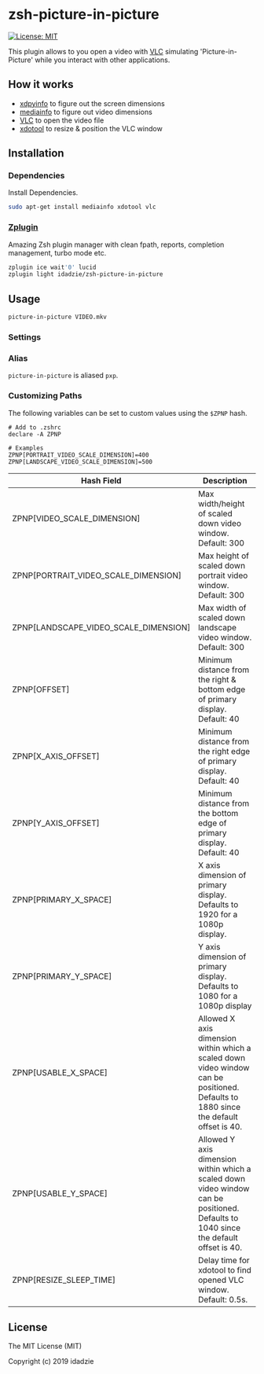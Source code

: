 # zsh-picture-in-picture

[![License: MIT][license icon]][license]

This plugin allows to you open a video with [VLC][vlc] simulating 'Picture-in-Picture' while you interact with other applications.



## How it works

* [xdpyinfo][xdpyinfo] to figure out the screen dimensions
* [mediainfo][mediainfo] to figure out video dimensions
* [VLC][vlc] to open the video file
* [xdotool][xdotool] to resize & position the VLC window



## Installation

### Dependencies

Install Dependencies.
```zsh
sudo apt-get install mediainfo xdotool vlc
```



### [Zplugin][zplugin]

Amazing Zsh plugin manager with clean fpath, reports, completion management, turbo mode etc.

```zsh
zplugin ice wait'0' lucid
zplugin light idadzie/zsh-picture-in-picture
```



## Usage

```zsh
picture-in-picture VIDEO.mkv
```



### Settings

### Alias

`picture-in-picture` is aliased `pxp`.



### Customizing Paths

The following variables can be set to custom values using the `$ZPNP` hash.

```
# Add to .zshrc
declare -A ZPNP

# Examples
ZPNP[PORTRAIT_VIDEO_SCALE_DIMENSION]=400
ZPNP[LANDSCAPE_VIDEO_SCALE_DIMENSION]=500
```

| Hash Field                            | Description                                                  |
| ------------------------------------- | ------------------------------------------------------------ |
| ZPNP[VIDEO_SCALE_DIMENSION]           | Max width/height of scaled down video window. Default: 300   |
| ZPNP[PORTRAIT_VIDEO_SCALE_DIMENSION]  | Max height of scaled down portrait video window. Default: 300 |
| ZPNP[LANDSCAPE_VIDEO_SCALE_DIMENSION] | Max width of scaled down landscape video window. Default: 300 |
| ZPNP[OFFSET]                          | Minimum distance from the right & bottom edge of primary display. Default: 40 |
| ZPNP[X_AXIS_OFFSET]                   | Minimum distance from the right edge of primary display. Default: 40 |
| ZPNP[Y_AXIS_OFFSET]                   | Minimum distance from the bottom edge of primary display.  Default: 40 |
| ZPNP[PRIMARY_X_SPACE]                 | X axis dimension of primary display. Defaults to 1920 for a 1080p display. |
| ZPNP[PRIMARY_Y_SPACE]                 | Y axis dimension of primary display. Defaults to 1080 for a 1080p display |
| ZPNP[USABLE_X_SPACE]                  | Allowed X axis dimension within which a scaled down video window can be positioned. Defaults to 1880 since the default offset is 40. |
| ZPNP[USABLE_Y_SPACE]                  | Allowed Y axis dimension within which a scaled down video window can be positioned. Defaults to 1040 since the default offset is 40. |
| ZPNP[RESIZE_SLEEP_TIME]               | Delay time for xdotool to find opened VLC window. Default: 0.5s. |



## License

The MIT License (MIT)

Copyright (c) 2019 idadzie

[license icon]: https://img.shields.io/badge/License-MIT-green.svg
[license]: https://opensource.org/licenses/MIT
[zplugin]: https://github.com/zdharma/zplugin
[xdpyinfo]: http://manpages.ubuntu.com/manpages/trusty/man1/xdpyinfo.1.html
[mediainfo]: https://mediaarea.net/en/MediaInfo
[vlc]: https://www.videolan.org/
[xdotool]: https://github.com/jordansissel/xdotool
